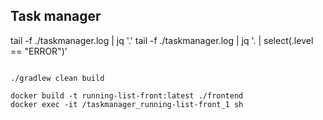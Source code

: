 ## Task manager

tail -f ./taskmanager.log | jq '.'
tail -f ./taskmanager.log | jq '. | select(.level == "ERROR")'


```$xslt

./gradlew clean build

docker build -t running-list-front:latest ./frontend
docker exec -it /taskmanager_running-list-front_1 sh

```